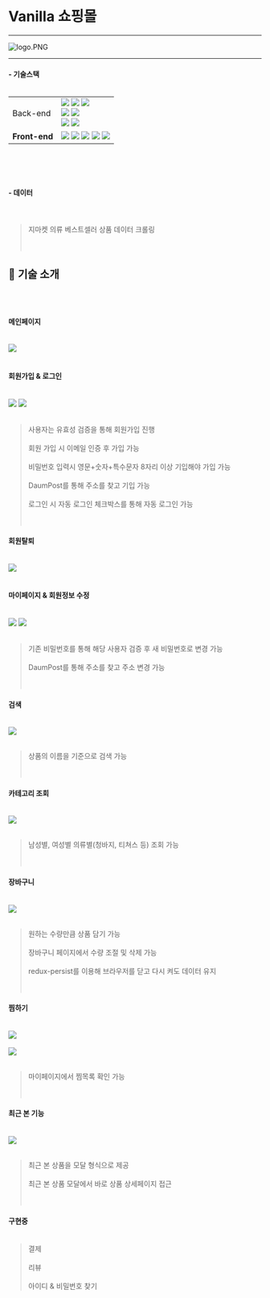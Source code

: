 # Vanilla 쇼핑몰

---

<img src="https://github.com/testerhyuk/notes/blob/main/vanilla.png?raw=true" title="" alt="logo.PNG" data-align="center">

---

#### - 기술스택 <br/><br/>

<div align=left>
  <table>
    <tr>
        <td>Back-end</td>
        <td>
          <img src="https://img.shields.io/badge/Java-1.8.0-007396?style=flat&logo=Java&logoColor=white"/>
          <img src="https://img.shields.io/badge/Spring Boot-2.7.0-6DB33F?style=flat-square&logo=Spring Boot&logoColor=white"/>
          <img src="https://img.shields.io/badge/Spring Security-5.6.6-6DB33F?style=flat-square&logo=Spring Security&logoColor=white"/>
          <br>
          <img src="https://img.shields.io/badge/MySQL-8.0.29-4479A1?style=flat-square&logo=MySQL&logoColor=white"/>
          <img src="https://img.shields.io/badge/JPA Hibernate-5.6.3.Final-59666C?style=flat-square&logo=Hibernate&logoColor=white"/>
          <br>
          <img src="https://img.shields.io/badge/Gradle-7.4.1-02303A?style=flat-square&logo=Gradle&logoColor=white"/>
          <img src="https://img.shields.io/badge/JWT-000000?style=flat-square&logo=JSON Web Tokens&logoColor=white"/>
        </td>
    </tr>
    <tr> 
      <td><b>Front-end</td>
      <td>
      <img src="https://img.shields.io/badge/Node.js-000000?style=flat-square&logo=Node.js&logoColor=white"/>
      <img src="https://img.shields.io/badge/React-18.2.0-61DAFB?style=flat-square&logo=React&logoColor=white"/>
      <img src="https://img.shields.io/badge/React Router-6.3.0-CA4245?style=flat-square&logo=React Router&logoColor=white"/>
      <img src="https://img.shields.io/badge/Redux Toolkit-1.8.3-764ABC?style=flat-square&logo=Redux&logoColor=white"/>
      <img src="https://img.shields.io/badge/NPM-8.11.0-CB3837?style=flat-square&logo=NPM&logoColor=white"/>
      <br>
      </td>
    <tr>
    </table>  
  </div>
<br/><br/><br/>

#### - 데이터 <br/><br/><br/>

> 지마켓 의류 베스트셀러 상품 데이터 크롤링 <br/><br/><br/>

## 🔎 기술 소개 <br/><br/><br/>

#### 메인페이지 <br/><br/>

<img src="https://github.com/testerhyuk/notes/blob/main/%EB%A9%94%EC%9D%B8%ED%8E%98%EC%9D%B4%EC%A7%80.PNG?raw=true" height:> <br/><br/>

#### 회원가입 & 로그인 <br/><br/>

<img src="https://github.com/testerhyuk/notes/blob/main/%ED%9A%8C%EC%9B%90%EA%B0%80%EC%9E%85.gif?raw=true">
<img src="https://github.com/testerhyuk/notes/blob/main/%EB%A1%9C%EA%B7%B8%EC%9D%B8.gif?raw=true"> <br/><br/>

> 사용자는 유효성 검증을 통해 회원가입 진행 <br/><br/>
> 회원 가입 시 이메일 인증 후 가입 가능 <br/><br/>
> 비밀번호 입력시 영문+숫자+특수문자 8자리 이상 기입해야 가입 가능 <br/><br/>
> DaumPost를 통해 주소를 찾고 기입 가능 <br/><br/>
> 로그인 시 자동 로그인 체크박스를 통해 자동 로그인 가능 <br/><br/><br/>

#### 회원탈퇴 <br/><br/>

<img src="https://github.com/testerhyuk/notes/blob/main/%ED%9A%8C%EC%9B%90%ED%83%88%ED%87%B4.gif?raw=true"> <br/><br/>

#### 마이페이지 & 회원정보 수정 <br/><br/>

<img src="https://github.com/testerhyuk/notes/blob/main/%EB%B9%84%EB%B0%80%EB%B2%88%ED%98%B8%EB%B3%80%EA%B2%BD.gif?raw=true">
<img src="https://github.com/testerhyuk/notes/blob/main/%EC%A3%BC%EC%86%8C%EB%B3%80%EA%B2%BD.gif?raw=true"> <br/><br/>

> 기존 비밀번호를 통해 해당 사용자 검증 후 새 비밀번호로 변경 가능 <br/><br/>
> DaumPost를 통해 주소를 찾고 주소 변경 가능 <br/><br/><br/>

#### 검색 <br/><br/>

<img src="https://github.com/testerhyuk/notes/blob/main/%EA%B2%80%EC%83%89.gif?raw=true"> <br/><br/>

> 상품의 이름을 기준으로 검색 가능 <br/><br/><br/>

#### 카테고리 조회 <br/><br/>

<img src="https://github.com/testerhyuk/notes/blob/main/%EC%B9%B4%ED%85%8C%EA%B3%A0%EB%A6%AC%EC%A1%B0%ED%9A%8C.gif?raw=true"> <br/><br/>

> 남성별, 여성별 의류별(청바지, 티쳐스 등) 조회 가능 <br/><br/><br/>

#### 장바구니 <br/><br/>

<img src="https://github.com/testerhyuk/notes/blob/main/%EC%9E%A5%EB%B0%94%EA%B5%AC%EB%8B%88.gif?raw=true"> <br/><br/>

> 원하는 수량만큼 상품 담기 가능 <br/><br/>
> 장바구니 페이지에서 수량 조절 및 삭제 가능 <br/><br/>
> redux-persist를 이용해 브라우저를 닫고 다시 켜도 데이터 유지 <br/><br/><br/>

#### 찜하기 <br/><br/>

<img src="https://github.com/testerhyuk/notes/blob/main/%EC%B0%9C%ED%95%98%EA%B8%B0.gif?raw=true"> <br/><br/>
<img src="https://github.com/testerhyuk/notes/blob/main/%EC%B0%9C%EB%AA%A9%EB%A1%9D.gif?raw=true"> <br/><br/>

> 마이페이지에서 찜목록 확인 가능 <br/><br/><br/>

#### 최근 본 기능 <br/><br/>

<img src="https://github.com/testerhyuk/notes/blob/main/%EC%B5%9C%EA%B7%BC%EB%B3%B8%EA%B8%B0%EB%8A%A5.gif?raw=true"> <br/><br/>

> 최근 본 상품을 모달 형식으로 제공 <br/><br/>
> 최근 본 상품 모달에서 바로 상품 상세페이지 접근  <br/><br/><br/>

#### 구현중 <br/><br/>
> 결제 <br/><br/>
> 리뷰 <br/><br/>
> 아이디 & 비밀번호 찾기
